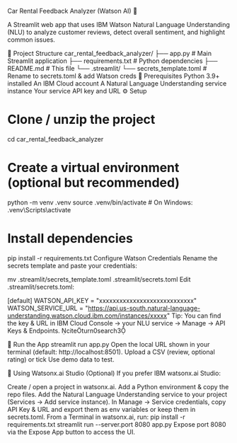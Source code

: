 Car Rental Feedback Analyzer (Watson AI) 🚗

A Streamlit web app that uses IBM Watson Natural Language Understanding (NLU) to analyze customer reviews, detect overall sentiment, and highlight common issues.

📂 Project Structure
car_rental_feedback_analyzer/
├── app.py                     # Main Streamlit application
├── requirements.txt           # Python dependencies
├── README.md                  # This file
└── .streamlit/
    └── secrets_template.toml  # Rename to secrets.toml & add Watson creds
🔧 Prerequisites
Python 3.9+ installed
An IBM Cloud account
A Natural Language Understanding service instance
Your service API key and URL
⚙️ Setup
# Clone / unzip the project
cd car_rental_feedback_analyzer

# Create a virtual environment (optional but recommended)
python -m venv .venv
source .venv/bin/activate   # On Windows: .venv\Scripts\activate

# Install dependencies
pip install -r requirements.txt
Configure Watson Credentials
Rename the secrets template and paste your credentials:

mv .streamlit/secrets_template.toml .streamlit/secrets.toml
Edit .streamlit/secrets.toml:

[default]
WATSON_API_KEY   = "xxxxxxxxxxxxxxxxxxxxxxxxxxxx"
WATSON_SERVICE_URL = "https://api.us-south.natural-language-understanding.watson.cloud.ibm.com/instances/xxxxx"
Tip: You can find the key & URL in IBM Cloud Console → your NLU service → Manage → API Keys & Endpoints. citeturn0search3

🚀 Run the App
streamlit run app.py
Open the local URL shown in your terminal (default: http://localhost:8501).
Upload a CSV (review, optional rating) or tick Use demo data to test.

📝 Using Watsonx.ai Studio (Optional)
If you prefer IBM watsonx.ai Studio:

Create / open a project in watsonx.ai.
Add a Python environment & copy the repo files.
Add the Natural Language Understanding service to your project (Services → Add service instance).
In Manage → Service credentials, copy API Key & URL and export them as env variables or keep them in secrets.toml.
From a Terminal in watsonx.ai, run:
pip install -r requirements.txt
streamlit run --server.port 8080 app.py
Expose port 8080 via the Expose App button to access the UI.
